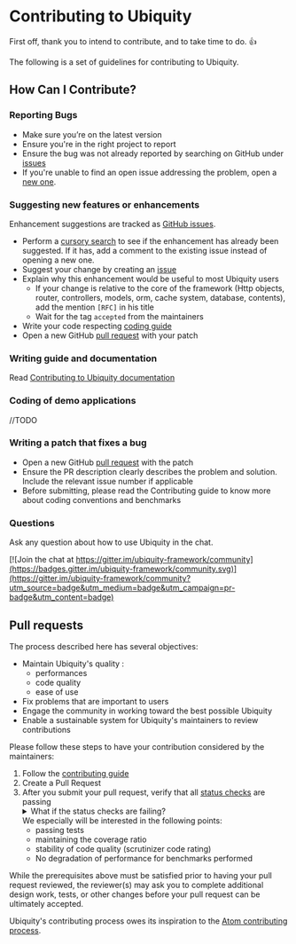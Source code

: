# Contributing to Ubiquity

First off, thank you to intend to contribute, and to take time to do. :+1:

The following is a set of guidelines for contributing to Ubiquity.

## How Can I Contribute?
### Reporting Bugs
- Make sure you’re on the latest version
- Ensure you're in the right project to report
- Ensure the bug was not already reported by searching on GitHub under [issues](https://github.com/phpMv/ubiquity/issues)
- If you're unable to find an open issue addressing the problem, open a [new one](https://github.com/phpMv/ubiquity/issues/new/choose). 
### Suggesting new features or enhancements
Enhancement suggestions are tracked as [GitHub issues](https://guides.github.com/features/issues/).
- Perform a [cursory search](https://github.com/search?q=is%3Aissue+user%3Aphpmv) to see if the enhancement has already been suggested. If it has, add a comment to the existing issue instead of opening a new one.
- Suggest your change by creating an [issue](https://github.com/phpMv/ubiquity/issues/new/choose) 
- Explain why this enhancement would be useful to most Ubiquity users
  - If your change is relative to the core of the framework (Http objects, router, controllers, models, orm, cache system, database, contents), add the mention `[RFC]` in his title
  - Wait for the tag `accepted` from the maintainers
- Write your code respecting [coding guide](https://micro-framework.readthedocs.io/en/latest/contributing/coding.html)
- Open a new GitHub [pull request](https://github.com/phpMv/ubiquity/blob/master/CONTRIBUTING.md#pull-requests) with your patch

### Writing guide and documentation
Read [Contributing to Ubiquity documentation](https://micro-framework.readthedocs.io/en/latest/contributing/doc.html)

### Coding of demo applications
//TODO
### Writing a patch that fixes a bug
- Open a new GitHub [pull request](https://github.com/phpMv/ubiquity/blob/master/CONTRIBUTING.md#pull-requests) with the patch
- Ensure the PR description clearly describes the problem and solution. Include the relevant issue number if applicable
- Before submitting, please read the Contributing guide to know more about coding conventions and benchmarks

### Questions
Ask any question about how to use Ubiquity in the chat.

[![Join the chat at https://gitter.im/ubiquity-framework/community](https://badges.gitter.im/ubiquity-framework/community.svg)](https://gitter.im/ubiquity-framework/community?utm_source=badge&utm_medium=badge&utm_campaign=pr-badge&utm_content=badge)

## Pull requests

The process described here has several objectives:

- Maintain Ubiquity's quality :
  - performances
  - code quality
  - ease of use
- Fix problems that are important to users
- Engage the community in working toward the best possible Ubiquity
- Enable a sustainable system for Ubiquity's maintainers to review contributions

Please follow these steps to have your contribution considered by the maintainers:

1. Follow the [contributing guide](https://micro-framework.readthedocs.io/en/latest/contributing/contributing-shem.html)
2. Create a Pull Request
3. After you submit your pull request, verify that all [status checks](https://help.github.com/articles/about-status-checks/) are passing <details><summary>What if the status checks are failing?</summary>If a status check is failing, and you believe that the failure is unrelated to your change, please leave a comment on the pull request explaining why you believe the failure is unrelated. A maintainer will re-run the status check for you. If we conclude that the failure was a false positive, then we will open an issue to track that problem with our status check suite.</details>
We especially will be interested in the following points:
   - passing tests
   - maintaining the coverage ratio
   - stability of code quality (scrutinizer code rating)
   - No degradation of performance for benchmarks performed 

While the prerequisites above must be satisfied prior to having your pull request reviewed, the reviewer(s) may ask you to complete additional design work, tests, or other changes before your pull request can be ultimately accepted.


Ubiquity's contributing process owes its inspiration to the [Atom contributing process](https://github.com/atom/atom/blob/master/CONTRIBUTING.md).
